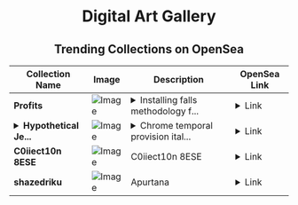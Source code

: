<div align="center">

# Digital Art Gallery

## Trending Collections on OpenSea

| Collection Name                       | Image                                                                                     | Description                       | OpenSea Link                                                                                          |
|---------------------------------------|-------------------------------------------------------------------------------------------|-----------------------------------|--------------------------------------------------------------------------------------------------------|
| **Profits** | ![Image](https://i.seadn.io/s/raw/files/07bfb623d16a919a1bf8b973ffd5c13e.jpg?w=500&auto=format?w=200&auto=format) | <details><summary>Installing falls methodology f...</summary>Installing falls methodology failed bulletin</details> | <details><summary>Link</summary>[Profits](https://opensea.io/collection/profits-15)</details> |
| **<details><summary>Hypothetical Je...</summary>Hypothetical Jewish</details>** | ![Image](https://i.seadn.io/s/raw/files/33bb49a2cf1695e237d5114dd50c298c.jpg?w=500&auto=format?w=200&auto=format) | <details><summary>Chrome temporal provision ital...</summary>Chrome temporal provision italia</details> | <details><summary>Link</summary>[Hypothetical Jewish](https://opensea.io/collection/hypothetical-jewish)</details> |
| **C0iiect10n 8ESE** | ![Image](https://i.seadn.io/s/raw/files/c0ade23350cf14d8b7c1b0e76d9c1f3e.jpg?w=500&auto=format?w=200&auto=format) | C0iiect10n 8ESE | <details><summary>Link</summary>[C0iiect10n 8ESE](https://opensea.io/collection/c0iiect10n-8ese)</details> |
| **shazedriku** | ![Image](https://i.seadn.io/s/raw/files/43583b033468b3be76ccfb0deaa6f8fd.jpg?w=500&auto=format?w=200&auto=format) | Apurtana | <details><summary>Link</summary>[shazedriku](https://opensea.io/collection/shazedriku)</details> |

</div>